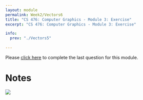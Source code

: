 ```yaml
---
layout: module
permalink: Week2/Vectors6
title: "CS 476: Computer Graphics - Module 3: Exercise"
excerpt: "CS 476: Computer Graphics - Module 3: Exercise"

info:
  prev: "./Vectors5"
  
---
```


Please <a href = "https://ursinus.instructure.com/courses/18079/quizzes/26852" target="_blank">click here</a> to complete the last question for this module.

<h1>Notes</h1>

<img src = "../images/Unit1/Vectors3.svg">